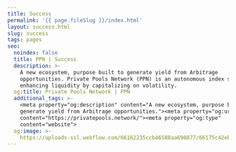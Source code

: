 ```yaml
---
title: Success
permalink: '{{ page.fileSlug }}/index.html'
layout: success.html
slug: success
tags: pages
seo:
  noindex: false
  title: PPN | Success
  description: >-
    A new ecosystem, purpose built to generate yield from Arbitrage
    opportunities. Private Pools Network (PPN) is an autonomous index system
    enhancing liquidity by capitalizing on volatility.
  og:title: Private Pools Network | PPN
  additional_tags: >-
    <meta property="og:description" content="A new ecosystem, purpose built to
    generate yield from Arbitrage opportunities."><meta property="og:url"
    content="https://privatepools.network/"><meta property="og:type"
    content="website">
  og:image: >-
    https://uploads-ssl.webflow.com/66162235ccb46588aa690877/66175c42ebc0ce580e5b9283_opengraph.jpg
---
```




